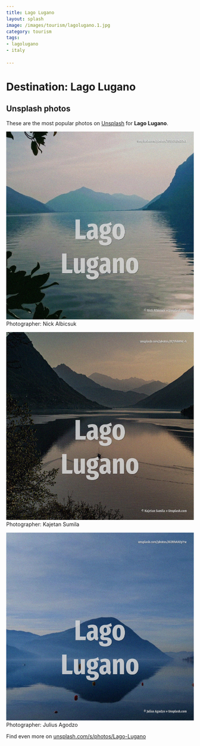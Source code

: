 ```yaml
---
title: Lago Lugano
layout: splash
image: /images/tourism/lagolugano.1.jpg
category: tourism
tags:
- lagolugano
- italy

---
```

# Destination: Lago Lugano



 
## Unsplash photos
These are the most popular photos on [Unsplash](https://unsplash.com) for **Lago Lugano**.
 
![Lago Lugano](/images/tourism/lagolugano.1.jpg)
Photographer:  Nick Albicsuk
 
![Lago Lugano](/images/tourism/lagolugano.2.jpg)
Photographer:  Kajetan Sumila
 
![Lago Lugano](/images/tourism/lagolugano.3.jpg)
Photographer:  Julius Agodzo
 
Find even more on [unsplash.com/s/photos/Lago-Lugano](https://unsplash.com/s/photos/Lago-Lugano)
 
